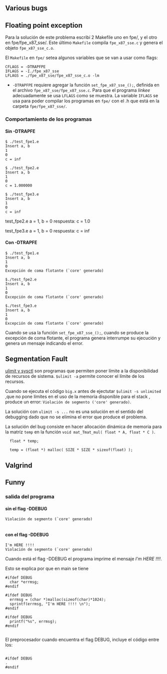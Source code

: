 ## Various bugs



## Floating point exception

Para la solución de este problema escribí 2 Makefile
uno en fpe/, y el otro en fpe/fpe_x87_sse/. Este último
`Makefile` compila `fpe_x87_sse.c`  y genera el objeto `fpe_x87_sse_c.o`.

El `Makefile` en `fpe/` setea algunos variables que se van a usar como flags:

```
CFLAGS = -DTRAPFPE
IFLAGS = -I./fpe_x87_sse
LFLAGS = ./fpe_x87_sse/fpe_x87_sse_c.o -lm

```

* `-DTRAPFPE` requiere agregar la función `set_fpe_x87_sse_();`,
definida en el archivo `fpe_x87_sse/fpe_x87_sse.c`.  Para  que el
programa *linkee* adecuadamente se usa `LFLAGS` como se muestra.
La variable `IFLAGS` se usa para poder compilar los programas en
`fpe/` con el .h que está en la carpeta `fpe/fpe_x87_sse/`.

###  Comportamiento de los programas

#### Sin -DTRAPFE

```
$ ./test_fpe1.e 
Insert a, b 
1
0
c = inf 

```

```
$ ./test_fpe2.e 
Insert a, b 
1
0
c = 1.000000 
```

```
$ ./test_fpe3.e 
Insert a, b 
1
0
c = inf 
```


test_fpe2.e   a = 1, b = 0
respuesta:    c = 1.0   

test_fpe3.e   a = 1, b = 0
respuesta:    c = inf


#### Con -DTRAPFE

```
$ ./test_fpe1.e 
Insert a, b 
1
0
Excepción de coma flotante (`core' generado)
```


```
$./test_fpe2.e 
Insert a, b 
1
0
Excepción de coma flotante (`core' generado)

```

```
$./test_fpe3.e 
Insert a, b 
1
0
Excepción de coma flotante (`core' generado)

```

Cuando se usa la función  `set_fpe_x87_sse_();`, cuando se produce la
excepción de coma flotante, el programa genera interrumpe su ejecución
y genera un mensaje indicando el error.


## Segmentation Fault

[ulimit y sysctl](http://www.linuxhowtos.org/Tips%20and%20Tricks/ulimit.htm)
son programas que permiten poner límite a la disponibilidad
de recursos de sistema. `$ulimit -a` permite conocer el límite de los recursos.

Cuando se ejecuta el código `big.x` antes de ejectutar `$ulimit -s unlimited` 
,que no pone límites en el uso de la memoria disponible para el stack ,  
produce un error: `Violación de segmento ('core' generado)`. 

La solución con `ulimit -s ...` no es una solución en el sentido
del debugging dado que  no se elimina el error que produce el problema.

La solución del bug consiste en hacer allocación dinámica de memoria
para la matríz `temp` en la función `void mat_Tmat_mul( float * A, float * C )`.

```
  float * temp;

  temp = (float *) malloc( SIZE * SIZE * sizeof(float) );
```



## Valgrind



## Funny


### salida del programa

#### sin el flag -DDEBUG

```
Violación de segmento (`core' generado)
 
```


#### con el flag -DDEBUG


```
I'm HERE !!!! 
Violación de segmento (`core' generado)
```

Cuando está el flag -DDEBUG el programa imprime el
mensaje *I'm HERE !!!!*.

Esto se explica por que en main se tiene

```
#ifdef DEBUG
  char *errmsg;
#endif

#ifdef DEBUG
  errmsg = (char *)malloc(sizeof(char)*1024);
  sprintf(errmsg, "I'm HERE !!!! \n");
#endif

#ifdef DEBUG
  printf("%s", errmsg);
#endif


```

El preprocesador cuando encuentra el flag DEBUG, incluye el 
código entre los:

```

#ifdef DEBUG
.
#endif
```

